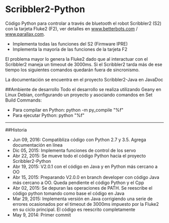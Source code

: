Scribbler2-Python
=================

Código Python para controlar a través de bluetooth el robot Scribbler2 (S2)
con la tarjeta Fluke2 (F2), ver detalles en www.betterbots.com / www.parallax.com.

* Implementa todas las funciones del S2 (Firmware IPRE)
* Implementa la mayoría de las funciones de la tarjeta F2

El problema mayor lo genera la Fluke2 dado que al interactuar con el Scribbler2 maneja un timeout
de 3000ms. Si el Scribbler2 tarda más de ese tiempo los siguientes comandos quedarán
fuera de sincronismo.

La documentación se encuentra en el proyecto Scribbler2-Java en JavaDoc

##Ambiente de desarrollo
Todo el desarrollo se realiza utilizando Geany en Linux Debian, configurando un proyecto y asociando comandos en Set Build Commands:

* Para compilar en Python: python -m py_compile "%f"
* Para ejecutar Python: python "%f"

***
##Historia
* Jun 09, 2016: Compatibliza código con Python 2.7 y 3.5. Agrega documentación en línea
* Dic 05, 2015: Implementa funciones de control de los servo
* Abr 22, 2015: Se mueve todo el código Python hacia el proyecto Scribbler2-Python
* Abr 19, 2015: V2.0.1 con el código en Java y en Python más cercano a OO
* Abr 15, 2015: Preparando V2.0.0 en branch developer con código Java más cercano a OO. Queda pendiente el código Python y el Cpp
* Abr 02, 2015: Se depuran las operaciones de PATH. Se reescribe el código python tomando
como base el código en Java
* Mar 29, 2015: Implementa versión en Java corrigiendo una serie de
errores ocasionados por el timeout de 3000ms impuesto por la Fluke2 en
su ciclo principal. El código es reescrito completamente
* May 9, 2014: Primer commit

